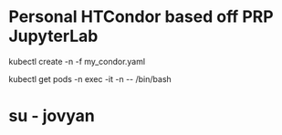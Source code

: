 # Personal HTCondor based off PRP JupyterLab 
kubectl create -n <mynamespace> -f my_condor.yaml

kubectl get pods -n <mynamespace>
exec -it <mypod>  -n <mynamespace> -- /bin/bash
# su - jovyan


